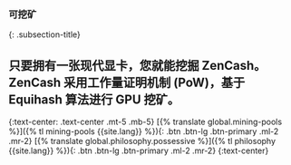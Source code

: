 ### 可挖矿
{: .subsection-title}
## 只要拥有一张现代显卡，您就能挖掘 ZenCash。ZenCash 采用工作量证明机制 (PoW)，基于 Equihash 算法进行 GPU 挖矿。

{:text-center: .text-center .mt-5 .mb-5}
[{% translate global.mining-pools %}]({% tl mining-pools {{site.lang}} %}){: .btn .btn-lg .btn-primary .ml-2 .mr-2}
[{% translate global.philosophy.possessive %}]({% tl philosophy {{site.lang}} %}){: .btn .btn-lg .btn-primary .ml-2 .mr-2}
{:text-center}
